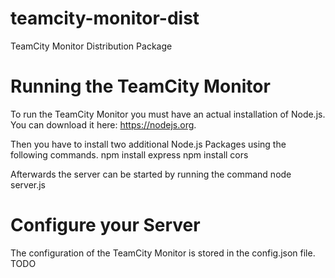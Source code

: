 # teamcity-monitor-dist
TeamCity Monitor Distribution Package

# Running the TeamCity Monitor
To run the TeamCity Monitor you must have an actual installation of Node.js.
You can download it here: https://nodejs.org.

Then you have to install two additional Node.js Packages using the following commands.
npm install express
npm install cors

Afterwards the server can be started by running the command
node server.js

# Configure your Server
The configuration of the TeamCity Monitor is stored in the config.json file.
TODO

